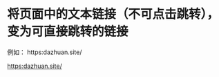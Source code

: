 # 将页面中的文本链接（不可点击跳转），变为可直接跳转的链接

例如：
https:dazhuan.site/

[https:dazhuan.site/](https:dazhuan.site/)
